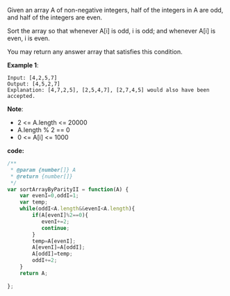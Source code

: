 ﻿Given an array A of non-negative integers, half of the integers in A are odd, and half of the integers are even.

Sort the array so that whenever A[i] is odd, i is odd; and whenever A[i] is even, i is even.

You may return any answer array that satisfies this condition.
 

**Example 1**:
```
Input: [4,2,5,7]
Output: [4,5,2,7]
Explanation: [4,7,2,5], [2,5,4,7], [2,7,4,5] would also have been accepted.
```

**Note**:

- 2 <= A.length <= 20000
- A.length % 2 == 0
- 0 <= A[i] <= 1000


**code:**

```js
/**
 * @param {number[]} A
 * @return {number[]}
 */
var sortArrayByParityII = function(A) {
    var evenI=0,oddI=1;
    var temp;
    while(oddI<A.length&&evenI<A.length){
        if(A[evenI]%2==0){
           evenI+=2;   
           continue;
        }
        temp=A[evenI];
        A[evenI]=A[oddI];
        A[oddI]=temp;
        oddI+=2;
    }
    return A;
    
}; 

```